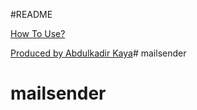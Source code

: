 #README

[How To Use?](https://abdulkadirkaya.com.tr/2019/07/18/mail-sender/ "How To Use?") 

[Produced by Abdulkadir Kaya](www.abdulkadirkaya.com.tr "Produced by Abdulkadir Kaya")# mailsender
# mailsender
